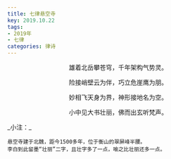 ```yaml
---
title: 七律悬空寺
key: 2019.10.22
tags: 
- 2019年 
- 七律
categories: 律诗
---
```


<p align="center">雄着北岳攀苍穹，千年架构气势灵。
</p>
<p align="center">险接峭壁云为伴，巧立危崖鹰为朋。
</p>
<p align="center">妙相飞天身为界，神形接地名为空。
</p>
<p align="center">小中见大书壮丽，佛而出玄听梵声。
</p>
_小注：_

```
悬空寺建于北魏，距今1500多年，位于衡山的翠屏峰半腰。
李白到此留墨“壮丽”二字，且壮字多了一点，喻之比壮丽还多一点。
```